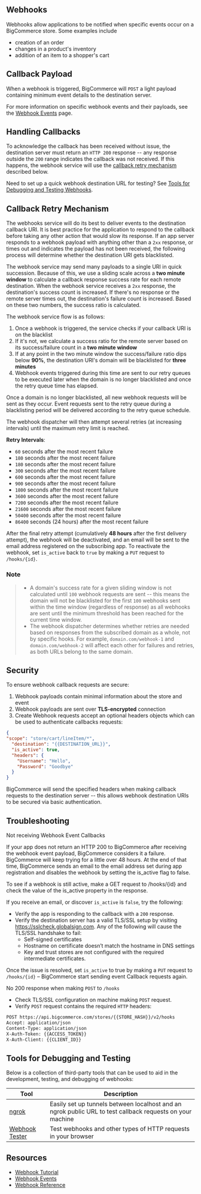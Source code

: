 ## Webhooks
Webhooks allow applications to be notified when specific events occur on a BigCommerce store. Some examples include
* creation of an order
* changes in a product's inventory 
* addition of an item to a shopper's cart

## Callback Payload
When a webhook is triggered, BigCommerce will `POST` a light payload containing minimum event details to the destination server.

For more information on specific webhook events and their payloads, see the [Webhook Events](https://developer.bigcommerce.com/api-docs/getting-started/webhooks/webhook-events) page.

## Handling Callbacks
To acknowledge the callback has been received without issue, the destination server must return an `HTTP 200` response -- any response outside the `200` range indicates the callback was not received. If this happens, the webhook service will use the [callback retry mechanism](#) described below.

Need to set up a quick webhook destination URL for testing? See [Tools for Debugging and Testing Webhooks](#).

## Callback Retry Mechanism
The webhooks service will do its best to deliver events to the destination callback URI. It is best practice for the application to respond to the callback before taking any other action that would slow its response. If an app server responds to a webhook payload with anything other than a `2xx` response, or times out and indicates the payload has not been received, the following process will determine whether the destination URI gets blacklisted.

The webhook service may send many payloads to a single URI in quick succession. Because of this, we use a sliding scale across a **two minute window** to calculate a callback response success rate for each remote destination. When the webhook service receives a `2xx` response, the destination's success count is increased. If there's no response or the remote server times out, the destination's failure count is increased. Based on these two numbers, the success ratio is calculated. 

The webhook service flow is as follows:

1. Once a webhook is triggered, the service checks if your callback URI is on the blacklist
2. If it's not, we calculate a success ratio for the remote server based on its success/failure count in a **two minute window**
3. If at any point in the two minute window the success/failure ratio dips below **90%**, the destination URI's domain will be blacklisted for **three minutes**
4. Webhook events triggered during this time are sent to our retry queues to be executed later when the domain is no longer blacklisted and once the retry queue time has elapsed.

Once a domain is no longer blacklisted, all new webhook requests will be sent as they occur. Event requests sent to the retry queue during a blacklisting period will be delivered according to the retry queue schedule.

The webhook dispatcher will then attempt several retries (at increasing intervals) until the maximum retry limit is reached.

**Retry Intervals**:
* `60` seconds after the most recent failure  
* `180` seconds after the most recent failure  
* `180` seconds after the most recent failure  
* `300` seconds after the most recent failure  
* `600` seconds after the most recent failure  
* `900` seconds after the most recent failure  
* `1800` seconds after the most recent failure  
* `3600` seconds after the most recent failure  
* `7200` seconds after the most recent failure  
* `21600` seconds after the most recent failure  
* `50400` seconds after the most recent failure  
* `86400` seconds (24 hours) after the most recent failure

After the final retry attempt (cumulatively **48 hours** after the first delivery attempt), the webhook will be deactivated, and an email will be sent to the email address registered on the subscribing app. To reactivate the webhook, set `is_active`  back to `true` by making a `PUT` request to `/hooks/{id}`.

<div class="HubBlock--callout">
<div class="CalloutBlock--info">
<div class="HubBlock-content">
    
### Note
> * A domain's success rate for a given sliding window is not calculated until `100` webhook requests are sent -- this means the domain will not be blacklisted for the first `100` webhooks sent within the time window (regardless of response) as all webhooks are sent until the minimum threshold has been reached for the current time window.
> * The webhook dispatcher determines whether retries are needed based on responses from the subscribed domain as a whole, not by specific hooks. For example, `domain.com/webhook-1` and `domain.com/webhook-2` will affect each other for failures and retries, as both URLs belong to the same domain.

</div>
</div>
</div>

## Security

To ensure webhook callback requests are secure:
1. Webhook payloads contain minimal information about the store and event
2. Webhook payloads are sent over **TLS-encrypted** connection
3. Create Webhook requests accept an optional headers objects which can be used to authenticate callbacks requests:

```json
{
"scope": "store/cart/lineItem/*",
  "destination": "{{DESTINATION_URL}}",
  "is_active": true,
  "headers": {
  	"Username": "Hello",
  	"Password": "Goodbye"
  }
}
```

BigCommerce will send the specified headers when making callback requests to the destination server -- this allows webhook destination URIs to be secured via basic authentication.

## Troubleshooting
Not receiving Webhook Event Callbacks

If your app does not return an HTTP 200 to BigCommerce after receiving the webhook event payload, BigCommerce considers it a failure. BigCommerce will keep trying for a little over 48 hours. At the end of that time, BigCommerce sends an email to the email address set during app registration and disables the webhook by setting the is_active flag to false.

To see if a webhook is still active, make a GET request to /hooks/{id} and check the value of the is_active property in the response.

If you receive an email, or discover `is_active` is `false`, try the following:
* Verify the app is responding to the callback with a `200` response.
* Verify the destination server has a valid TLS/SSL setup by visiting https://sslcheck.globalsign.com. Any of the following will cause the TLS/SSL handshake to fail:
	* Self-signed certificates
	* Hostname on certificate doesn’t match the hostname in DNS settings
	* Key and trust stores are not configured with the required intermediate certificates.

Once the issue is resolved, set `is_active` to true by making a `PUT` request to `/hooks/{id}` – BigCommerce start sending event Callback requests again.

No 200 response when making `POST` to `/hooks`
* Check TLS/SSL configuration on machine making `POST` request.
* Verify `POST` request contains the required `HTTP` headers:

```bash
POST https://api.bigcommerce.com/stores/{{STORE_HASH}}/v2/hooks
Accept: application/json
Content-Type: application/json
X-Auth-Token: {{ACCESS_TOKEN}}
X-Auth-Client: {{CLIENT_ID}}
```

## Tools for Debugging and Testing
Below is a collection of third-party tools that can be used to aid in the development, testing, and debugging of webhooks:

|Tool|Description|
|---|---|
|[ngrok](#)|Easily set up tunnels between localhost and an ngrok public URL to test callback requests on your machine|
|[Webhook Tester](#)|Test webhooks and other types of HTTP requests in your browser|

## Resources
* [Webhook Tutorial](#)
* [Webhook Events](#)
* [Webhook Reference](#)